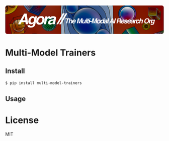 [![Multi-Modality](agorabanner.png)](https://discord.com/servers/agora-999382051935506503)

# Multi-Model Trainers

## Install
```bash
$ pip install multi-model-trainers
```

## Usage


# License
MIT
